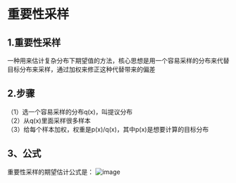 # 重要性采样   

## 1.重要性采样  

  一种用来估计复杂分布下期望值的方法，核心思想是用一个容易采样的分布来代替目标分布来采样，通过加权来修正这种代替带来的偏差  

## 2.步骤
（1）选一个容易采样的分布q(x)，叫提议分布  
（2）从q(x)里面采样很多样本  
（3）给每个样本加权，权重是p(x)/q(x)，其中p(x)是想要计算的目标分布  
## 3、公式
重要性采样的期望估计公式是：
![image](https://github.com/user-attachments/assets/c35797c7-8ce1-4f66-ad57-9425429aac65)
